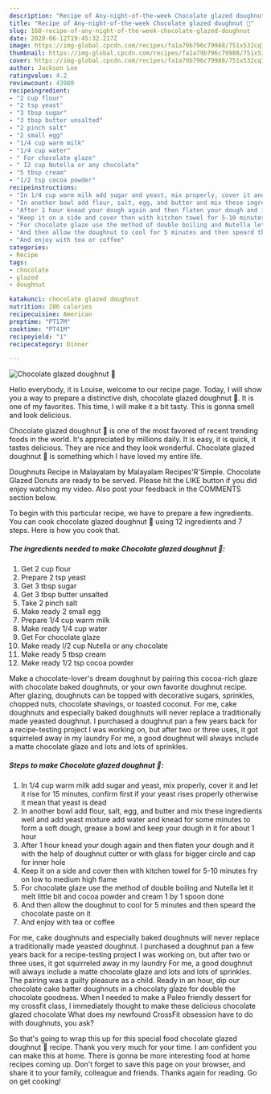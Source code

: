 ```yaml
---
description: "Recipe of Any-night-of-the-week Chocolate glazed doughnut 🍩"
title: "Recipe of Any-night-of-the-week Chocolate glazed doughnut 🍩"
slug: 168-recipe-of-any-night-of-the-week-chocolate-glazed-doughnut
date: 2020-06-12T19:45:32.217Z
image: https://img-global.cpcdn.com/recipes/fa1a79b796c79988/751x532cq70/chocolate-glazed-doughnut-🍩-recipe-main-photo.jpg
thumbnail: https://img-global.cpcdn.com/recipes/fa1a79b796c79988/751x532cq70/chocolate-glazed-doughnut-🍩-recipe-main-photo.jpg
cover: https://img-global.cpcdn.com/recipes/fa1a79b796c79988/751x532cq70/chocolate-glazed-doughnut-🍩-recipe-main-photo.jpg
author: Jackson Lee
ratingvalue: 4.2
reviewcount: 43980
recipeingredient:
- "2 cup flour"
- "2 tsp yeast"
- "3 tbsp sugar"
- "3 tbsp butter unsalted"
- "2 pinch salt"
- "2 small egg"
- "1/4 cup warm milk"
- "1/4 cup water"
- " For chocolate glaze"
- " I2 cup Nutella or any chocolate"
- "5 tbsp cream"
- "1/2 tsp cocoa powder"
recipeinstructions:
- "In 1/4 cup warm milk add sugar and yeast, mix properly, cover it and let it rise for 15 minutes, confirm first if your yeast rises properly otherwise it mean that yeast is dead"
- "In another bowl add flour, salt, egg, and butter and mix these ingredients well and add yeast mixture add water and knead for some minutes to form a soft dough, grease a bowl and keep your dough in it for about 1 hour"
- "After 1 hour knead your dough again and then flaten your dough and it with the help of doughnut cutter or with glass for bigger circle and cap for inner hole"
- "Keep it on a side and cover then with kitchen towel for 5-10 minutes fry on low to medium high flame"
- "For chocolate glaze use the method of double boiling and Nutella let it melt little bit and cocoa powder and cream 1 by 1 spoon done"
- "And then allow the doughnut to cool for 5 minutes and then speard the chocolate paste on it"
- "And enjoy with tea or coffee"
categories:
- Recipe
tags:
- chocolate
- glazed
- doughnut

katakunci: chocolate glazed doughnut 
nutrition: 286 calories
recipecuisine: American
preptime: "PT17M"
cooktime: "PT41M"
recipeyield: "1"
recipecategory: Dinner

---
```



![Chocolate glazed doughnut 🍩](https://img-global.cpcdn.com/recipes/fa1a79b796c79988/751x532cq70/chocolate-glazed-doughnut-🍩-recipe-main-photo.jpg)

Hello everybody, it is Louise, welcome to our recipe page. Today, I will show you a way to prepare a distinctive dish, chocolate glazed doughnut 🍩. It is one of my favorites. This time, I will make it a bit tasty. This is gonna smell and look delicious.

Chocolate glazed doughnut 🍩 is one of the most favored of recent trending foods in the world. It's appreciated by millions daily. It is easy, it is quick, it tastes delicious. They are nice and they look wonderful. Chocolate glazed doughnut 🍩 is something which I have loved my entire life.

Doughnuts Recipe in Malayalam by Malayalam Recipes&#39;R&#39;Simple. Chocolate Glazed Donuts are ready to be served. Please hit the LIKE button if you did enjoy watching my video. Also post your feedback in the COMMENTS section below.


To begin with this particular recipe, we have to prepare a few ingredients. You can cook chocolate glazed doughnut 🍩 using 12 ingredients and 7 steps. Here is how you cook that.

<!--inarticleads1-->

##### The ingredients needed to make Chocolate glazed doughnut 🍩:

1. Get 2 cup flour
1. Prepare 2 tsp yeast
1. Get 3 tbsp sugar
1. Get 3 tbsp butter unsalted
1. Take 2 pinch salt
1. Make ready 2 small egg
1. Prepare 1/4 cup warm milk
1. Make ready 1/4 cup water
1. Get  For chocolate glaze
1. Make ready  I/2 cup Nutella or any chocolate
1. Make ready 5 tbsp cream
1. Make ready 1/2 tsp cocoa powder


Make a chocolate-lover&#39;s dream doughnut by pairing this cocoa-rich glaze with chocolate baked doughnuts, or your own favorite doughnut recipe. After glazing, doughnuts can be topped with decorative sugars, sprinkles, chopped nuts, chocolate shavings, or toasted coconut. For me, cake doughnuts and especially baked doughnuts will never replace a traditionally made yeasted doughnut. I purchased a doughnut pan a few years back for a recipe-testing project I was working on, but after two or three uses, it got squirreled away in my laundry For me, a good doughnut will always include a matte chocolate glaze and lots and lots of sprinkles. 

<!--inarticleads2-->

##### Steps to make Chocolate glazed doughnut 🍩:

1. In 1/4 cup warm milk add sugar and yeast, mix properly, cover it and let it rise for 15 minutes, confirm first if your yeast rises properly otherwise it mean that yeast is dead
1. In another bowl add flour, salt, egg, and butter and mix these ingredients well and add yeast mixture add water and knead for some minutes to form a soft dough, grease a bowl and keep your dough in it for about 1 hour
1. After 1 hour knead your dough again and then flaten your dough and it with the help of doughnut cutter or with glass for bigger circle and cap for inner hole
1. Keep it on a side and cover then with kitchen towel for 5-10 minutes fry on low to medium high flame
1. For chocolate glaze use the method of double boiling and Nutella let it melt little bit and cocoa powder and cream 1 by 1 spoon done
1. And then allow the doughnut to cool for 5 minutes and then speard the chocolate paste on it
1. And enjoy with tea or coffee


For me, cake doughnuts and especially baked doughnuts will never replace a traditionally made yeasted doughnut. I purchased a doughnut pan a few years back for a recipe-testing project I was working on, but after two or three uses, it got squirreled away in my laundry For me, a good doughnut will always include a matte chocolate glaze and lots and lots of sprinkles. The pairing was a guilty pleasure as a child. Ready in an hour, dip our chocolate cake batter doughnuts in a chocolaty glaze for double the chocolate goodness. When I needed to make a Paleo friendly dessert for my crossfit class, I immediately thought to make these delicious chocolate glazed chocolate What does my newfound CrossFit obsession have to do with doughnuts, you ask? 

So that's going to wrap this up for this special food chocolate glazed doughnut 🍩 recipe. Thank you very much for your time. I am confident you can make this at home. There is gonna be more interesting food at home recipes coming up. Don't forget to save this page on your browser, and share it to your family, colleague and friends. Thanks again for reading. Go on get cooking!
